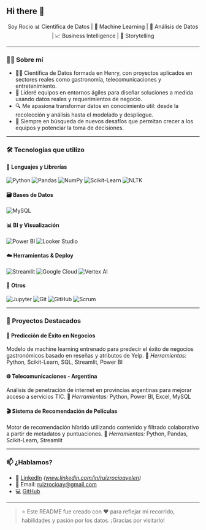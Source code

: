 ## Hi there 👋
<p align="center">
   Soy Rocio
📊 Científica de Datos | 🤖 Machine Learning | 🧠 Análisis de Datos | 📈 Business Intelligence | 🎯 Storytelling
</p>

---

### 🙋‍♀️ Sobre mí

- 👩‍💻 Científica de Datos formada en Henry, con proyectos aplicados en sectores reales como gastronomía, telecomunicaciones y entretenimiento.
- 🤝 Lideré equipos en entornos ágiles para diseñar soluciones a medida usando datos reales y requerimientos de negocio.
- 🔍 Me apasiona transformar datos en conocimiento útil: desde la recolección y análisis hasta el modelado y despliegue.
- 🚀 Siempre en búsqueda de nuevos desafíos que permitan crecer a los equipos y potenciar la toma de decisiones.

---

### 🛠️ Tecnologías que utilizo

#### 🔣 Lenguajes y Librerías

![Python](https://img.shields.io/badge/Python-3776AB?style=flat&logo=python&logoColor=white)
![Pandas](https://img.shields.io/badge/Pandas-150458?style=flat&logo=pandas&logoColor=white)
![NumPy](https://img.shields.io/badge/NumPy-013243?style=flat&logo=numpy&logoColor=white)
![Scikit-Learn](https://img.shields.io/badge/Scikit--Learn-F7931E?style=flat&logo=scikit-learn&logoColor=white)
![NLTK](https://img.shields.io/badge/NLTK-000000?style=flat&logo=nltk&logoColor=white)

#### 🗃️ Bases de Datos

![MySQL](https://img.shields.io/badge/MySQL-4479A1?style=flat&logo=mysql&logoColor=white)

#### 📊 BI y Visualización

![Power BI](https://img.shields.io/badge/Power_BI-F2C811?style=flat&logo=powerbi&logoColor=black)
![Looker Studio](https://img.shields.io/badge/Looker_Studio-4285F4?style=flat&logo=googleanalytics&logoColor=white)

#### ☁️ Herramientas & Deploy

![Streamlit](https://img.shields.io/badge/Streamlit-FF4B4B?style=flat&logo=streamlit&logoColor=white)
![Google Cloud](https://img.shields.io/badge/Google_Cloud-4285F4?style=flat&logo=googlecloud&logoColor=white)
![Vertex AI](https://img.shields.io/badge/Vertex_AI-34A853?style=flat&logo=googlecloud&logoColor=white)

#### 🧪 Otros

![Jupyter](https://img.shields.io/badge/Jupyter-F37626?style=flat&logo=jupyter&logoColor=white)
![Git](https://img.shields.io/badge/Git-F05032?style=flat&logo=git&logoColor=white)
![GitHub](https://img.shields.io/badge/GitHub-181717?style=flat&logo=github&logoColor=white)
![Scrum](https://img.shields.io/badge/Scrum-6DB33F?style=flat&logo=agile&logoColor=white)

---

### 🚀 Proyectos Destacados

#### 🧠 Predicción de Éxito en Negocios

Modelo de machine learning entrenado para predecir el éxito de negocios gastronómicos basado en reseñas y atributos de Yelp.
📌 *Herramientas:* Python, Scikit-Learn, SQL, Streamlit, Power BI

#### 🌐 Telecomunicaciones - Argentina

Análisis de penetración de internet en provincias argentinas para mejorar acceso a servicios TIC.
📌 *Herramientas:* Python, Power BI, Excel, MySQL

#### 🎬 Sistema de Recomendación de Películas

Motor de recomendación híbrido utilizando contenido y filtrado colaborativo a partir de metadatos y puntuaciones.
📌 *Herramientas:* Python, Pandas, Scikit-Learn, Streamlit

---

### 📫 ¿Hablamos?

- 💼 [LinkedIn](https://linkedin.com/in/tu-usuario) *(www.linkedin.com/in/ruizrocioayelen)*
- 💌 Email: ruizrocioay@gmail.com
- 💻 [GitHub](https://github.com/tu-usuario) 

---

> ⭐ Este README fue creado con ❤️ para reflejar mi recorrido, habilidades y pasión por los datos. ¡Gracias por visitarlo!
<!--
**rook07/rook07** is a ✨ _special_ ✨ repository because its `README.md` (this file) appears on your GitHub profile.

Here are some ideas to get you started:

- 🔭 I’m currently working on ...
- 🌱 I’m currently learning ...
- 👯 I’m looking to collaborate on ...
- 🤔 I’m looking for help with ...
- 💬 Ask me about ...
- 📫 How to reach me: ...
- 😄 Pronouns: ...
- ⚡ Fun fact: ...
-->
